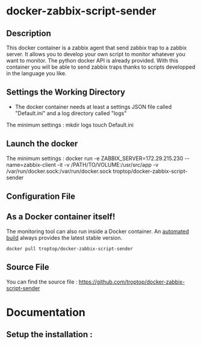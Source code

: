 # docker-zabbix-script-sender

## Description 

This docker container is a zabbix agent that send zabbix trap to a zabbix server.
It allows you to develop your own script to monitor whatever you want to monitor.
The python docker API is already provided.
With this container you will be able to send zabbix traps thanks to scripts developped in the language you like.

## Settings the Working Directory

* The docker container needs at least a settings JSON file called "Default.ini" and a log directory called "logs"

The minimum settings :
mkdir logs
touch Default.ini

## Launch the docker

The minimum settings : 
docker run -e ZABBIX_SERVER=172.29.215.230 --name=zabbix-client -it -v /PATH/TO/VOLUME:/usr/src/app -v /var/run/docker.sock:/var/run/docker.sock troptop/docker-zabbix-script-sender

## Configuration File


## As a Docker container itself!

The monitoring tool can also run inside a Docker container. An [automated build](https://hub.docker.com/r/troptop/docker-zabbix-script-sender/) always provides the latest stable version.

    docker pull troptop/docker-zabbix-script-sender

## Source File 

You can find the source file : 
https://github.com/troptop/docker-zabbix-script-sender

# Documentation

## Setup the installation :


